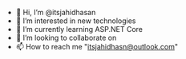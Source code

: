 - 👋 Hi, I’m @itsjahidhasan
- 👀 I’m interested in new technologies 
- 🌱 I’m currently learning ASP.NET Core
- 💞️ I’m looking to collaborate on 
- 📫 How to reach me "itsjahidhasn@outlook.com"

<!---
itsjahidhasan/itsjahidhasan is a ✨ special ✨ repository because its `README.md` (this file) appears on your GitHub profile.
You can click the Preview link to take a look at your changes.
--->
